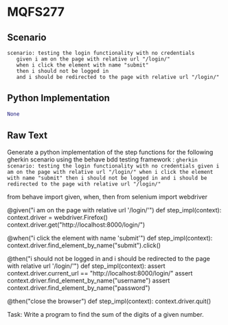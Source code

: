 # MQFS277
## Scenario
```gherkin
scenario: testing the login functionality with no credentials 
   given i am on the page with relative url "/login/" 
   when i click the element with name "submit" 
   then i should not be logged in 
   and i should be redirected to the page with relative url "/login/"
```


## Python Implementation
```python
None
```


## Raw Text
Generate a python implementation of the step functions for the following gherkin scenario using the behave bdd testing framework : ```gherkin scenario: testing the login functionality with no credentials given i am on the page with relative url "/login/" when i click the element with name "submit" then i should not be logged in and i should be redirected to the page with relative url "/login/" ```



from behave import given, when, then
from selenium import webdriver

@given("i am on the page with relative url '/login/'")
def step_impl(context):
    context.driver = webdriver.Firefox()
    context.driver.get("http://localhost:8000/login/")

@when("i click the element with name 'submit'")
def step_impl(context):
    context.driver.find_element_by_name("submit").click()

@then("i should not be logged in and i should be redirected to the page with relative url '/login/'")
def step_impl(context):
    assert context.driver.current_url == "http://localhost:8000/login/"
    assert context.driver.find_element_by_name("username")
    assert context.driver.find_element_by_name("password")

@then("close the browser")
def step_impl(context):
    context.driver.quit()

Task: Write a program to find the sum of the digits of a given number.

